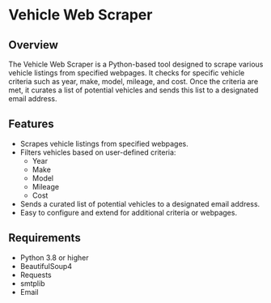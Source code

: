 # Vehicle Web Scraper

## Overview

The Vehicle Web Scraper is a Python-based tool designed to scrape various vehicle listings from specified webpages. It checks for specific vehicle criteria such as year, make, model, mileage, and cost. Once the criteria are met, it curates a list of potential vehicles and sends this list to a designated email address.

## Features

- Scrapes vehicle listings from specified webpages.
- Filters vehicles based on user-defined criteria:
  - Year
  - Make
  - Model
  - Mileage
  - Cost
- Sends a curated list of potential vehicles to a designated email address.
- Easy to configure and extend for additional criteria or webpages.

## Requirements

- Python 3.8 or higher
- BeautifulSoup4
- Requests
- smtplib
- Email